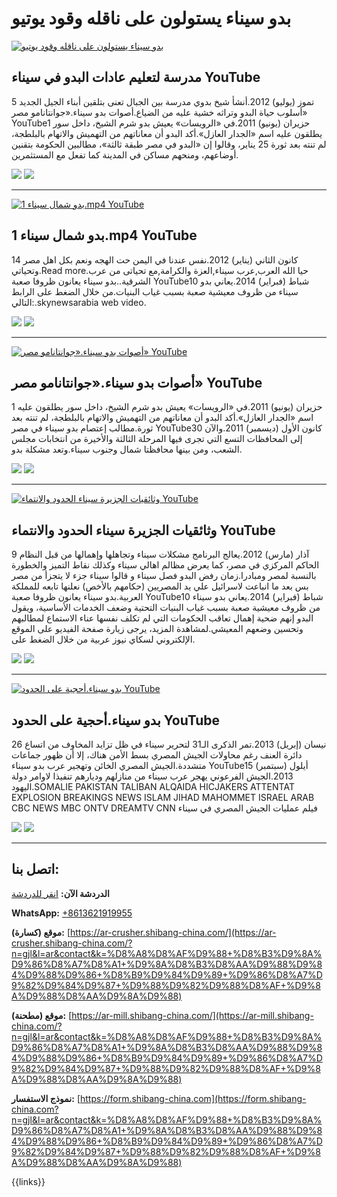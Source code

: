 # بدو سيناء يستولون على ناقله وقود يوتيو

<a href="https://swt.shibang-china.com/?n=gjl&l=ar&img&k=%D8%A8%D8%AF%D9%88+%D8%B3%D9%8A%D9%86%D8%A7%D8%A1+%D9%8A%D8%B3%D8%AA%D9%88%D9%84%D9%88%D9%86+%D8%B9%D9%84%D9%89+%D9%86%D8%A7%D9%82%D9%84%D9%87+%D9%88%D9%82%D9%88%D8%AF+%D9%8A%D9%88%D8%AA%D9%8A%D9%88" target="_blank">![بدو سيناء يستولون على ناقله وقود يوتيو](http://static.shibang-china.com/all-800x300/127.jpg)</a>

## مدرسة لتعليم عادات البدو في سيناء YouTube
5 تموز (يوليو) 2012.أنشأ شيخ بدوي مدرسة بين الجبال تعنى بتلقين أبناء الجيل الجديد أسلوب حياة البدو وتراثه خشية عليه من الضياع.أصوات بدو سيناء.«جوانتانامو مصر» YouTube1 حزيران (يونيو) 2011.في «الرويسات» يعيش بدو شرم الشيخ، داخل سور يطلقون عليه اسم «الجدار العازل».أكد البدو أن معاناتهم من التهميش والاتهام بالبلطجة، لم تنته بعد ثورة 25 يناير، وقالوا إن «البدو في مصر طبقة ثالثة»، مطالبين الحكومة بتقنين أوضاعهم، ومنحهم مساكن في المدينة كما تفعل مع المستثمرين.


<a href="https://whatsapp.shibangsoft.com/WhatsApp.php" target="_blank" title="WhatsApp">![](http://static.shibang-china.com/icon/whatsapp.png)</a> <a href="https://swt.shibang-china.com/?n=gjl&l=ar&icon&k=%D8%A8%D8%AF%D9%88+%D8%B3%D9%8A%D9%86%D8%A7%D8%A1+%D9%8A%D8%B3%D8%AA%D9%88%D9%84%D9%88%D9%86+%D8%B9%D9%84%D9%89+%D9%86%D8%A7%D9%82%D9%84%D9%87+%D9%88%D9%82%D9%88%D8%AF+%D9%8A%D9%88%D8%AA%D9%8A%D9%88" target="_blank">![](http://static.shibang-china.com/icon/chat-ar.png)</a>

---

<a href="https://swt.shibang-china.com/?n=gjl&l=ar&img&k=%D8%A8%D8%AF%D9%88+%D8%B3%D9%8A%D9%86%D8%A7%D8%A1+%D9%8A%D8%B3%D8%AA%D9%88%D9%84%D9%88%D9%86+%D8%B9%D9%84%D9%89+%D9%86%D8%A7%D9%82%D9%84%D9%87+%D9%88%D9%82%D9%88%D8%AF+%D9%8A%D9%88%D8%AA%D9%8A%D9%88" target="_blank">![بدو شمال سيناء 1.mp4 YouTube](http://static.shibang-china.com/all-800x300/942.jpg)</a>

## بدو شمال سيناء 1.mp4 YouTube
14 كانون الثاني (يناير) 2012.نفس عندنا في اليمن حت الهجه ونعم بكل اهل مصر وتحياتي﻿.Read more.حيا الله العرب,عرب سيناء,العزة والكرامة,مع تحياتى من عرب الشرقية.﻿.بدو سيناء يعانون ظروفا صعبة YouTube10 شباط (فبراير) 2014.يعاني بدو سيناء من ظروف معيشية صعبة بسبب غياب البنيات.من خلال الضغط على الرابط التالي:.skynewsarabia web video.


<a href="https://whatsapp.shibangsoft.com/WhatsApp.php" target="_blank" title="WhatsApp">![](http://static.shibang-china.com/icon/whatsapp.png)</a> <a href="https://swt.shibang-china.com/?n=gjl&l=ar&icon&k=%D8%A8%D8%AF%D9%88+%D8%B3%D9%8A%D9%86%D8%A7%D8%A1+%D9%8A%D8%B3%D8%AA%D9%88%D9%84%D9%88%D9%86+%D8%B9%D9%84%D9%89+%D9%86%D8%A7%D9%82%D9%84%D9%87+%D9%88%D9%82%D9%88%D8%AF+%D9%8A%D9%88%D8%AA%D9%8A%D9%88" target="_blank">![](http://static.shibang-china.com/icon/chat-ar.png)</a>

---

<a href="https://swt.shibang-china.com/?n=gjl&l=ar&img&k=%D8%A8%D8%AF%D9%88+%D8%B3%D9%8A%D9%86%D8%A7%D8%A1+%D9%8A%D8%B3%D8%AA%D9%88%D9%84%D9%88%D9%86+%D8%B9%D9%84%D9%89+%D9%86%D8%A7%D9%82%D9%84%D9%87+%D9%88%D9%82%D9%88%D8%AF+%D9%8A%D9%88%D8%AA%D9%8A%D9%88" target="_blank">![أصوات بدو سيناء.«جوانتانامو مصر» YouTube](http://static.shibang-china.com/all-800x300/545.jpg)</a>

## أصوات بدو سيناء.«جوانتانامو مصر» YouTube
1 حزيران (يونيو) 2011.في «الرويسات» يعيش بدو شرم الشيخ، داخل سور يطلقون عليه اسم «الجدار العازل».أكد البدو أن معاناتهم من التهميش والاتهام بالبلطجة، لم تنته بعد ثورة.مطالب إعتصام بدو سيناء في مصر YouTube30 كانون الأول (ديسمبر) 2011.والآن إلى المحافظات التسع التي تجرى فيها المرحلة الثالثة والأخيرة من انتخابات مجلس الشعب، ومن بينها محافظتا شمال وجنوب سيناء.وتعد مشكلة بدو.


<a href="https://whatsapp.shibangsoft.com/WhatsApp.php" target="_blank" title="WhatsApp">![](http://static.shibang-china.com/icon/whatsapp.png)</a> <a href="https://swt.shibang-china.com/?n=gjl&l=ar&icon&k=%D8%A8%D8%AF%D9%88+%D8%B3%D9%8A%D9%86%D8%A7%D8%A1+%D9%8A%D8%B3%D8%AA%D9%88%D9%84%D9%88%D9%86+%D8%B9%D9%84%D9%89+%D9%86%D8%A7%D9%82%D9%84%D9%87+%D9%88%D9%82%D9%88%D8%AF+%D9%8A%D9%88%D8%AA%D9%8A%D9%88" target="_blank">![](http://static.shibang-china.com/icon/chat-ar.png)</a>

---

<a href="https://swt.shibang-china.com/?n=gjl&l=ar&img&k=%D8%A8%D8%AF%D9%88+%D8%B3%D9%8A%D9%86%D8%A7%D8%A1+%D9%8A%D8%B3%D8%AA%D9%88%D9%84%D9%88%D9%86+%D8%B9%D9%84%D9%89+%D9%86%D8%A7%D9%82%D9%84%D9%87+%D9%88%D9%82%D9%88%D8%AF+%D9%8A%D9%88%D8%AA%D9%8A%D9%88" target="_blank">![وثائقيات الجزيرة سيناء الحدود والانتماء YouTube](http://static.shibang-china.com/all-800x300/651.jpg)</a>

## وثائقيات الجزيرة سيناء الحدود والانتماء YouTube
9 آذار (مارس) 2012.يعالج البرنامج مشكلات سيناء وتجاهلها وإهمالها من قبل النظام الحاكم المركزي في مصر، كما يعرض مظالم اهالي سيناء وكذلك نقاط التميز والخطورة بالنسبة لمصر ومبادرا.زمان رفض البدو فصل سيناء و قالوا سيناء جزء لا يتجزأ من مصر بس بعد ما انباعت لاسرائيل علي يد المصريين (حكامهم بالأخص) نعلنها تابعه للمملكة العربية.بدو سيناء يعانون ظروفا صعبة YouTube10 شباط (فبراير) 2014.يعاني بدو سيناء من ظروف معيشية صعبة بسبب غياب البنيات التحتية وضعف الخدمات الأساسية، ويقول البدو إنهم ضحية إهمال تعاقب الحكومات التي لم تكلف نفسها عناء الاستماع لمطالبهم وتحسين وضعهم المعيشي.لمشاهدة المزيد، يرجى زيارة صفحة الفيديو على الموقع الإلكتروني لسكاي نيوز عربية من خلال الضغط على.


<a href="https://whatsapp.shibangsoft.com/WhatsApp.php" target="_blank" title="WhatsApp">![](http://static.shibang-china.com/icon/whatsapp.png)</a> <a href="https://swt.shibang-china.com/?n=gjl&l=ar&icon&k=%D8%A8%D8%AF%D9%88+%D8%B3%D9%8A%D9%86%D8%A7%D8%A1+%D9%8A%D8%B3%D8%AA%D9%88%D9%84%D9%88%D9%86+%D8%B9%D9%84%D9%89+%D9%86%D8%A7%D9%82%D9%84%D9%87+%D9%88%D9%82%D9%88%D8%AF+%D9%8A%D9%88%D8%AA%D9%8A%D9%88" target="_blank">![](http://static.shibang-china.com/icon/chat-ar.png)</a>

---

<a href="https://swt.shibang-china.com/?n=gjl&l=ar&img&k=%D8%A8%D8%AF%D9%88+%D8%B3%D9%8A%D9%86%D8%A7%D8%A1+%D9%8A%D8%B3%D8%AA%D9%88%D9%84%D9%88%D9%86+%D8%B9%D9%84%D9%89+%D9%86%D8%A7%D9%82%D9%84%D9%87+%D9%88%D9%82%D9%88%D8%AF+%D9%8A%D9%88%D8%AA%D9%8A%D9%88" target="_blank">![بدو سيناء.أحجية على الحدود YouTube](http://static.shibang-china.com/all-800x300/649.jpg)</a>

## بدو سيناء.أحجية على الحدود YouTube
26 نيسان (إبريل) 2013.تمر الذكرى الـ31 لتحرير سيناء في ظل تزايد المخاوف من اتساع دائرة العنف رغم محاولات الجيش المصري بسط الأمن هناك، إلا أن ظهور جماعات متشددة.الجيش المصري الخائن وتهجير عرب بدو سيناء YouTube15 أيلول (سبتمبر) 2013.الجيش الفرعوني يهجر عرب سيناء من منازلهم وديارهم تنفيذا لاوامر دولة اليهود.SOMALIE PAKISTAN TALIBAN ALQAIDA HICJAKERS ATTENTAT EXPLOSION BREAKINGS NEWS ISLAM JIHAD MAHOMMET ISRAEL ARAB CBC NEWS MBC ONTV DREAMTV CNN فيلم عمليات الجيش المصري في سيناء


<a href="https://whatsapp.shibangsoft.com/WhatsApp.php" target="_blank" title="WhatsApp">![](http://static.shibang-china.com/icon/whatsapp.png)</a> <a href="https://swt.shibang-china.com/?n=gjl&l=ar&icon&k=%D8%A8%D8%AF%D9%88+%D8%B3%D9%8A%D9%86%D8%A7%D8%A1+%D9%8A%D8%B3%D8%AA%D9%88%D9%84%D9%88%D9%86+%D8%B9%D9%84%D9%89+%D9%86%D8%A7%D9%82%D9%84%D9%87+%D9%88%D9%82%D9%88%D8%AF+%D9%8A%D9%88%D8%AA%D9%8A%D9%88" target="_blank">![](http://static.shibang-china.com/icon/chat-ar.png)</a>

---
## اتصل بنا:

**الدردشة الآن:** [انقر للدردشة](https://swt.shibang-china.com?n=gjl&l=ar&contact&k=%D8%A8%D8%AF%D9%88+%D8%B3%D9%8A%D9%86%D8%A7%D8%A1+%D9%8A%D8%B3%D8%AA%D9%88%D9%84%D9%88%D9%86+%D8%B9%D9%84%D9%89+%D9%86%D8%A7%D9%82%D9%84%D9%87+%D9%88%D9%82%D9%88%D8%AF+%D9%8A%D9%88%D8%AA%D9%8A%D9%88)

**WhatsApp:**  [+8613621919955](https://whatsapp.shibangsoft.com/WhatsApp.php)

**موقع (كسارة):** [https://ar-crusher.shibang-china.com/](https://ar-crusher.shibang-china.com/?n=gjl&l=ar&contact&k=%D8%A8%D8%AF%D9%88+%D8%B3%D9%8A%D9%86%D8%A7%D8%A1+%D9%8A%D8%B3%D8%AA%D9%88%D9%84%D9%88%D9%86+%D8%B9%D9%84%D9%89+%D9%86%D8%A7%D9%82%D9%84%D9%87+%D9%88%D9%82%D9%88%D8%AF+%D9%8A%D9%88%D8%AA%D9%8A%D9%88)

**موقع (مطحنة):** [https://ar-mill.shibang-china.com/](https://ar-mill.shibang-china.com/?n=gjl&l=ar&contact&k=%D8%A8%D8%AF%D9%88+%D8%B3%D9%8A%D9%86%D8%A7%D8%A1+%D9%8A%D8%B3%D8%AA%D9%88%D9%84%D9%88%D9%86+%D8%B9%D9%84%D9%89+%D9%86%D8%A7%D9%82%D9%84%D9%87+%D9%88%D9%82%D9%88%D8%AF+%D9%8A%D9%88%D8%AA%D9%8A%D9%88)

**نموذج الاستفسار:** [https://form.shibang-china.com](https://form.shibang-china.com?n=gjl&l=ar&contact&k=%D8%A8%D8%AF%D9%88+%D8%B3%D9%8A%D9%86%D8%A7%D8%A1+%D9%8A%D8%B3%D8%AA%D9%88%D9%84%D9%88%D9%86+%D8%B9%D9%84%D9%89+%D9%86%D8%A7%D9%82%D9%84%D9%87+%D9%88%D9%82%D9%88%D8%AF+%D9%8A%D9%88%D8%AA%D9%8A%D9%88)

{{links}}
